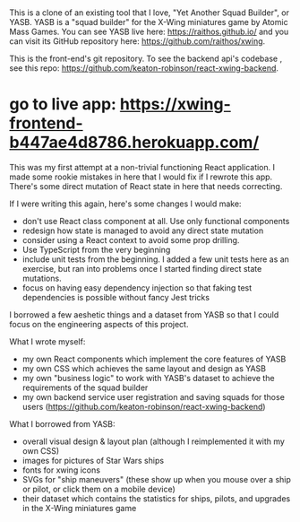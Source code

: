 # 
This is a clone of an existing tool that I love, "Yet Another Squad Builder", or YASB. 
YASB is a "squad builder" for the X-Wing miniatures game by Atomic Mass Games. You can see YASB live here: https://raithos.github.io/ and you can visit its GitHub repository here: https://github.com/raithos/xwing.

This is the front-end's git repository. To see the backend api's codebase , see this repo: https://github.com/keaton-robinson/react-xwing-backend.

# go to live app: https://xwing-frontend-b447ae4d8786.herokuapp.com/

This was my first attempt at a non-trivial functioning React application. I made some rookie mistakes in here that I would fix if I rewrote this app. There's some direct mutation of React state in here that needs correcting.

If I were writing this again, here's some changes I would make:
- don't use React class component at all. Use only functional components
- redesign how state is managed to avoid any direct state mutation
- consider using a React context to avoid some prop drilling. 
- Use TypeScript from the very beginning
- include unit tests from the beginning. I added a few unit tests here as an exercise, but ran into problems once I started finding direct state mutations.
- focus on having easy dependency injection so that faking test dependencies is possible without fancy Jest tricks



I borrowed a few aeshetic things and a dataset from YASB so that I could focus on the engineering aspects of this project.   

What I wrote myself:
- my own React components which implement the core features of YASB
- my own CSS which achieves the same layout and design as YASB
- my own "business logic" to work with YASB's dataset to achieve the requirements of the squad builder
- my own backend service user registration and saving squads for those users  (https://github.com/keaton-robinson/react-xwing-backend)

What I borrowed from YASB: 
- overall visual design & layout plan (although I reimplemented it with my own CSS)
- images for pictures of Star Wars ships
- fonts for xwing icons
- SVGs for "ship maneuvers" (these show up when you mouse over a ship or pilot, or click them on a mobile device)
- their dataset which contains the statistics for ships, pilots, and upgrades in the X-Wing miniatures game 